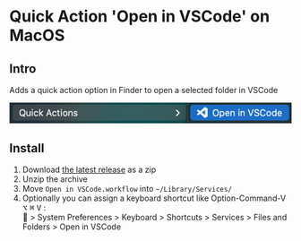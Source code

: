 # Quick Action 'Open in VSCode' on MacOS
## Intro
Adds a quick action option in Finder to open a selected folder in VSCode

![Quick Actions](quick-actions.png)

## Install

1. Download [the latest release](https://github.com/sjoenk/open-in-vscode-workflow/archive/main.zip) as a zip
2. Unzip the archive
3. Move `Open in VSCode.workflow` into `~/Library/Services/`
4. Optionally you can assign a keyboard shortcut like Option-Command-V <kbd>⌥</kbd> <kbd>⌘</kbd> <kbd>V</kbd> :  
    > System Preferences > Keyboard > Shortcuts > Services > Files and Folders > Open in VSCode